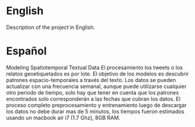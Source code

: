 # English
Description of the project in English.


# Español
Modeling Spatiotemporal Textual Data
El procesamiento los tweets o los relatos geoetiquetados es por lote. El objetivo de los modelos es descubrir patrones espacio-temporales a través del texto. Los datos se pueden actualizar con una frecuencia semanal, aunque puede utilizarse cualquier otro periodo de tiempo, solo hay que tener en cuenta que los patrones encontrados solo corresponderán a las fechas que cubran los datos. El proceso completo preprocesamiento y entrenamiento luego de descargar los datos no debe durar mas de 5 minutos, los tiempos fueron estimados usando un macbook air i7 (1.7 Ghz), 8GB RAM.

